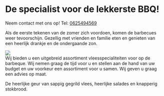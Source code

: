 # De specialist voor de lekkerste BBQ!

Neem contact met ons op! Tel: <a href="tel:0625494569">0625494569</a>

Als de eerste tekenen van de zomer zich voordoen, komen de barbecues weer tevoorschijn. Gezellig met vrienden en familie eten en genieten van een heerlijk drankje en de ondergaande zon.

<div class="cutboard">
  <img src="/img/cutboard.png"/>
  <div>Wij bieden u een uitgebreid assortiment vleesspecialiteiten voor op de barbeque. Wij nemen graag de tijd voor u en stellen aan de hand van uw budget en uw voorkeur een assortiment voor u samen. Wij geven u graag een advies op maat.</div>
</div>

De heerlijke geur van sappig gegrild vlees, heerlijke salades en knapperig stokbrood.
